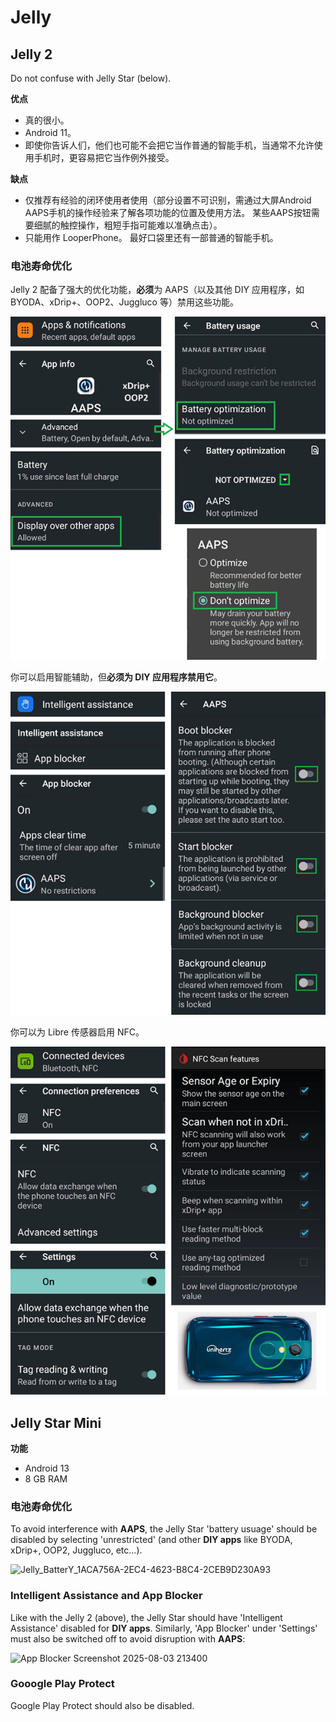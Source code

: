 # Jelly

## Jelly 2

Do not confuse with Jelly Star (below).

**优点**

* 真的很小。
* Android 11。
* 即使你告诉人们，他们也可能不会把它当作普通的智能手机，当通常不允许使用手机时，更容易把它当作例外接受。

**缺点**

* 仅推荐有经验的闭环使用者使用（部分设置不可识别，需通过大屏Android AAPS手机的操作经验来了解各项功能的位置及使用方法。 某些AAPS按钮需要细腻的触控操作，粗短手指可能难以准确点击）。
* 只能用作 LooperPhone。 最好口袋里还有一部普通的智能手机。 

### 电池寿命优化

Jelly 2 配备了强大的优化功能，**必须**为 AAPS（以及其他 DIY 应用程序，如 BYODA、xDrip+、OOP2、Juggluco 等）禁用这些功能。

![](../images/Jelly_Settings1.png)

你可以启用智能辅助，但**必须为 DIY 应用程序禁用它**。

![](../images/Jelly_Settings2.png)

你可以为 Libre 传感器启用 NFC。

![](../images/Jelly_Settings3.png)

## Jelly Star Mini

**功能**

* Android 13
* 8 GB RAM

### 电池寿命优化

To avoid interference with **AAPS**, the Jelly Star 'battery usuage' should be disabled by selecting 'unrestricted' (and other **DIY apps** like BYODA, xDrip+, OOP2, Juggluco, etc...).

![Jelly_BatterY_1ACA756A-2EC4-4623-B8C4-2CEB9D230A93](https://github.com/user-attachments/assets/439a08a6-b72b-459e-b771-ff72208a944a)

### Intelligent Assistance and App Blocker

Like with the Jelly 2 (above), the Jelly Star should have 'Intelligent Assistance' disabled for **DIY apps**. Similarly, 'App Blocker' under 'Settings' must also be switched off to avoid disruption with **AAPS**:

![App Blocker Screenshot 2025-08-03 213400](https://github.com/user-attachments/assets/fb19c426-389c-49c9-91e7-2b432327d2a6)

### Gooogle Play Protect

Google Play Protect should also be disabled.